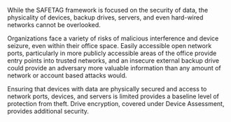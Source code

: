 While the SAFETAG framework is focused on the security of data, the physicality of devices, backup drives, servers, and even hard-wired networks cannot be overlooked.

Organizations face a variety of risks of malicious interference and device seizure, even within their office space.  Easily accessible open 
network ports, particularly in more publicly accessible areas of the office provide entry points into trusted networks, and an insecure 
external backup drive could provide an adversary more valuable information than any amount of network or account based attacks would.

Ensuring that devices with data are physically secured and access to network ports, devices, and servers is limited provides a baseline level of protection from theft. Drive encryption, covered under Device Assessment, provides additional security.
